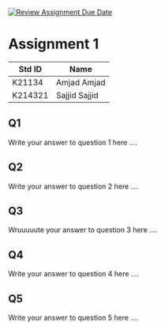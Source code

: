 [![Review Assignment Due Date](https://classroom.github.com/assets/deadline-readme-button-24ddc0f5d75046c5622901739e7c5dd533143b0c8e959d652212380cedb1ea36.svg)](https://classroom.github.com/a/oYBqdRz8)
# Assignment 1
|Std ID|Name|
|------|-|
|K21134|Amjad Amjad|
|K214321|Sajjid Sajjid|

## Q1
Write your answer to question 1 here ....
## Q2
Write your answer to question 2 here ....
## Q3
Wruuuuute your answer to question 3 here ....
## Q4
Write your answer to question 4 here ....
## Q5
Write your answer to question 5 here ....

